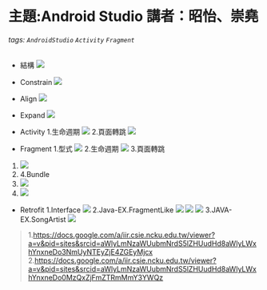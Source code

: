 # 主題:Android Studio 講者：昭怡、崇堯
###### tags: `AndroidStudio` `Activity` `Fragment`

* 結構
![](https://i.imgur.com/oRCaSpP.png)

* Constrain
![](https://i.imgur.com/A7mxxgi.png)

* Align
![](https://i.imgur.com/MaEIs1Y.png)

* Expand
![](https://i.imgur.com/vowAbR1.png)


* Activity
1.生命週期
![](https://i.imgur.com/vSQXnqE.png)
2.頁面轉跳
![](https://i.imgur.com/UBQ4S4r.png)

* Fragment
1.型式
![](https://i.imgur.com/OuTuVKq.png)
2.生命週期
![](https://i.imgur.com/b96S8jP.png)
3.頁面轉跳
1. ![](https://i.imgur.com/5WM4P0C.png)
1. 4.Bundle
1. ![](https://i.imgur.com/5dvclDh.png)
1. ![](https://i.imgur.com/F9uFevX.png)

* Retrofit
1.Interface
![](https://i.imgur.com/2bRbIY4.png)
2.Java-EX.FragmentLike
![](https://i.imgur.com/rO4T0EQ.png)
![](https://i.imgur.com/2BxbMGD.png)
![](https://i.imgur.com/08MhJBQ.png)
3.JAVA-EX.SongArtist
![](https://i.imgur.com/qSSsYwU.png)


> 1.https://docs.google.com/a/iir.csie.ncku.edu.tw/viewer?a=v&pid=sites&srcid=aWlyLmNzaWUubmNrdS5lZHUudHd8aWlyLWxhYnxneDo3NmUyNTEyZjE4ZGEyMjcx
 2.https://docs.google.com/a/iir.csie.ncku.edu.tw/viewer?a=v&pid=sites&srcid=aWlyLmNzaWUubmNrdS5lZHUudHd8aWlyLWxhYnxneDo0MzQxZjFmZTRmMmY3YWQz










